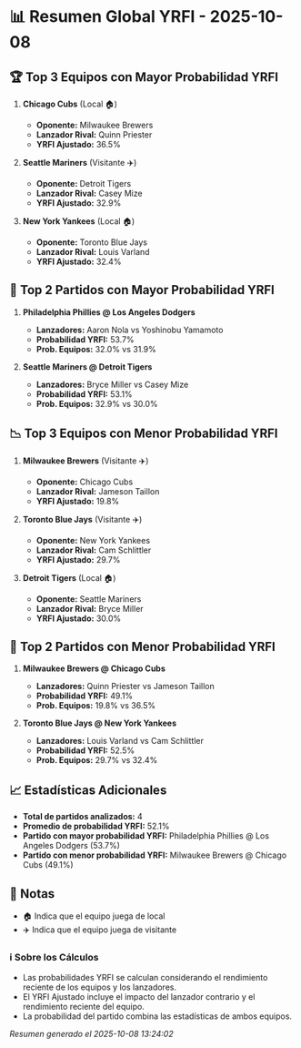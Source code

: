 # 📊 Resumen Global YRFI - 2025-10-08

## 🏆 Top 3 Equipos con Mayor Probabilidad YRFI

1. **Chicago Cubs** (Local 🏠)
   - **Oponente:** Milwaukee Brewers
   - **Lanzador Rival:** Quinn Priester
   - **YRFI Ajustado:** 36.5%

2. **Seattle Mariners** (Visitante ✈️)
   - **Oponente:** Detroit Tigers
   - **Lanzador Rival:** Casey Mize
   - **YRFI Ajustado:** 32.9%

3. **New York Yankees** (Local 🏠)
   - **Oponente:** Toronto Blue Jays
   - **Lanzador Rival:** Louis Varland
   - **YRFI Ajustado:** 32.4%

## 🎯 Top 2 Partidos con Mayor Probabilidad YRFI

1. **Philadelphia Phillies @ Los Angeles Dodgers**
   - **Lanzadores:** Aaron Nola vs Yoshinobu Yamamoto
   - **Probabilidad YRFI:** 53.7%
   - **Prob. Equipos:** 32.0% vs 31.9%

2. **Seattle Mariners @ Detroit Tigers**
   - **Lanzadores:** Bryce Miller vs Casey Mize
   - **Probabilidad YRFI:** 53.1%
   - **Prob. Equipos:** 32.9% vs 30.0%

## 📉 Top 3 Equipos con Menor Probabilidad YRFI

1. **Milwaukee Brewers** (Visitante ✈️)
   - **Oponente:** Chicago Cubs
   - **Lanzador Rival:** Jameson Taillon
   - **YRFI Ajustado:** 19.8%

2. **Toronto Blue Jays** (Visitante ✈️)
   - **Oponente:** New York Yankees
   - **Lanzador Rival:** Cam Schlittler
   - **YRFI Ajustado:** 29.7%

3. **Detroit Tigers** (Local 🏠)
   - **Oponente:** Seattle Mariners
   - **Lanzador Rival:** Bryce Miller
   - **YRFI Ajustado:** 30.0%

## 🛑 Top 2 Partidos con Menor Probabilidad YRFI

1. **Milwaukee Brewers @ Chicago Cubs**
   - **Lanzadores:** Quinn Priester vs Jameson Taillon
   - **Probabilidad YRFI:** 49.1%
   - **Prob. Equipos:** 19.8% vs 36.5%

2. **Toronto Blue Jays @ New York Yankees**
   - **Lanzadores:** Louis Varland vs Cam Schlittler
   - **Probabilidad YRFI:** 52.5%
   - **Prob. Equipos:** 29.7% vs 32.4%

## 📈 Estadísticas Adicionales

- **Total de partidos analizados:** 4
- **Promedio de probabilidad YRFI:** 52.1%
- **Partido con mayor probabilidad YRFI:** Philadelphia Phillies @ Los Angeles Dodgers (53.7%)
- **Partido con menor probabilidad YRFI:** Milwaukee Brewers @ Chicago Cubs (49.1%)

## 📝 Notas

- 🏠 Indica que el equipo juega de local
- ✈️ Indica que el equipo juega de visitante

### ℹ️ Sobre los Cálculos
- Las probabilidades YRFI se calculan considerando el rendimiento reciente de los equipos y los lanzadores.
- El YRFI Ajustado incluye el impacto del lanzador contrario y el rendimiento reciente del equipo.
- La probabilidad del partido combina las estadísticas de ambos equipos.

*Resumen generado el 2025-10-08 13:24:02*